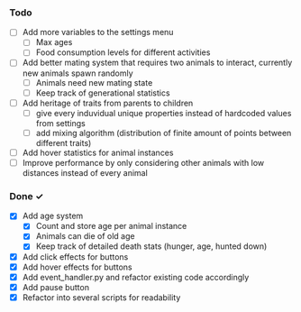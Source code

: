 ### Todo

- [ ] Add more variables to the settings menu
  - [ ] Max ages
  - [ ] Food consumption levels for different activities
- [ ] Add better mating system that requires two animals to interact, currently new animals spawn randomly
  - [ ] Animals need new mating state
  - [ ] Keep track of generational statistics
- [ ] Add heritage of traits from parents to children
  - [ ] give every induvidual unique properties instead of hardcoded values from settings
  - [ ] add mixing algorithm (distribution of finite amount of points between different traits)
- [ ] Add hover statistics for animal instances
- [ ] Improve performance by only considering other animals with low distances instead of every animal
 
### Done ✓

- [x] Add age system
  - [x] Count and store age per animal instance
  - [x] Animals can die of old age
  - [x] Keep track of detailed death stats (hunger, age, hunted down)
- [x] Add click effects for buttons
- [x] Add hover effects for buttons 
- [x] Add event_handler.py and refactor existing code accordingly
- [x] Add pause button
- [x] Refactor into several scripts for readability